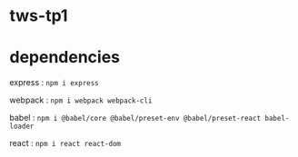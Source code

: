 # tws-tp1
# dependencies
express : `npm i express`

webpack : `npm i webpack webpack-cli`

babel : `npm i @babel/core @babel/preset-env @babel/preset-react babel-loader`

react : `npm i react react-dom`

